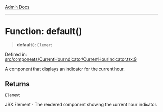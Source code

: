 [Admin Docs](/)

***

# Function: default()

> **default**(): `Element`

Defined in: [src/components/CurrentHourIndicator/CurrentHourIndicator.tsx:9](https://github.com/gautam-divyanshu/talawa-admin/blob/d5fea688542032271211cd43ee86c7db0866bcc0/src/components/CurrentHourIndicator/CurrentHourIndicator.tsx#L9)

A component that displays an indicator for the current hour.

## Returns

`Element`

JSX.Element - The rendered component showing the current hour indicator.
